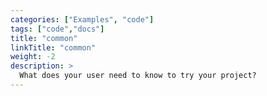 ```yaml
---
categories: ["Examples", "code"]
tags: ["code","docs"]
title: "common"
linkTitle: "common"
weight: -2
description: >
  What does your user need to know to try your project?
---
```



